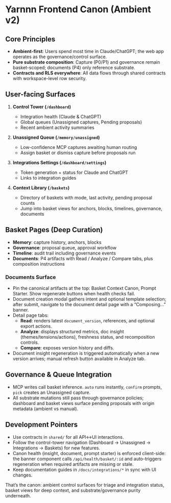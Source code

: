 # Yarnnn Frontend Canon (Ambient v2)

## Core Principles
- **Ambient-first**: Users spend most time in Claude/ChatGPT; the web app operates as the governance/control surface.
- **Pure substrate composition**: Capture (P0/P1) and governance remain basket-scoped; documents (P4) only reference substrate.
- **Contracts and RLS everywhere**: All data flows through shared contracts with workspace-level row security.

## User-facing Surfaces
1. **Control Tower (`/dashboard`)**
   - Integration health (Claude & ChatGPT)
   - Global queues (Unassigned captures, Pending proposals)
   - Recent ambient activity summaries

2. **Unassigned Queue (`/memory/unassigned`)**
   - Low-confidence MCP captures awaiting human routing
   - Assign basket or dismiss capture before proposals run

3. **Integrations Settings (`/dashboard/settings`)**
   - Token generation + status for Claude and ChatGPT
   - Links to integration guides

4. **Context Library (`/baskets`)**
   - Directory of baskets with mode, last activity, pending proposal counts
   - Jump into basket views for anchors, blocks, timelines, governance, documents

## Basket Pages (Deep Curation)
- **Memory**: capture history, anchors, blocks
- **Governance**: proposal queue, approval workflow
- **Timeline**: audit trail including governance events
- **Documents**: P4 artifacts with Read / Analyze / Compare tabs, plus composition instructions

### Documents Surface
- Pin the canonical artifacts at the top: Basket Context Canon, Prompt Starter. Show regenerate buttons when health checks fail.
- Document creation modal gathers intent and optional template selection; after submit, navigate to the document detail page with a “Composing…” banner.
- Detail page tabs:
  - **Read**: renders latest `document_version`, references, and optional export actions.
  - **Analyze**: displays structured metrics, doc insight (themes/tensions/actions), freshness status, and recomposition controls.
  - **Compare**: exposes version history and diffs.
- Document insight regeneration is triggered automatically when a new version arrives; manual refresh button available in Analyze tab.

## Governance & Queue Integration
- MCP writes call basket inference. `auto` runs instantly, `confirm` prompts, `pick` creates an Unassigned capture.
- All substrate mutations still pass through governance policies; dashboard and basket views surface pending proposals with origin metadata (ambient vs manual).

## Development Pointers
- Use contracts in `shared/` for all API↔UI interactions.
- Follow the control-tower navigation (Dashboard → Unassigned → Integrations → Baskets) for new features.
- Canon health (insight, document, prompt starter) is enforced client-side: the banner component calls `/api/health/basket/:id` and auto-triggers regeneration when required artifacts are missing or stale.
- Keep documentation guides in `/docs/integrations/*` in sync with UI changes.

That’s the canon: ambient control surfaces for triage and integration status, basket views for deep context, and substrate/governance purity underneath.
